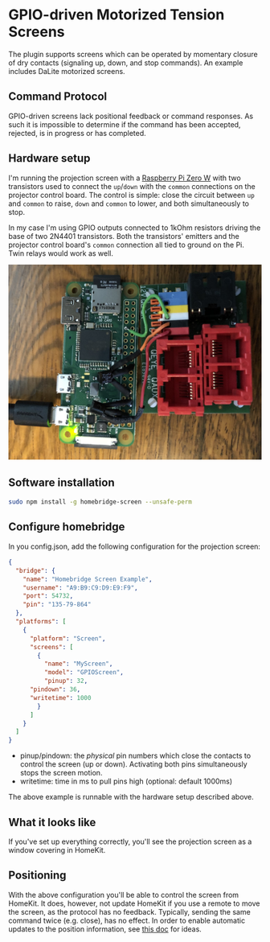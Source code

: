 # GPIO-driven Motorized Tension Screens

The plugin supports screens which can be operated by momentary closure of dry contacts (signaling up, down, and stop commands).  An example includes DaLite motorized screens.

## Command Protocol

GPIO-driven screens lack positional feedback or command responses. As such it is impossible to determine if the
command has been accepted, rejected, is in progress or has completed.

## Hardware setup

I'm running the projection screen with a [Raspberry Pi Zero W](https://www.raspberrypi.org/products/raspberry-pi-zero-w/) with two transistors used to connect the `up`/`down` with the `common` connections on the projector control board.  The control is simple: close the circuit between `up` and `common` to raise, `down` and `common` to lower, and both simultaneously to stop.  

In my case I'm using GPIO outputs connected to 1kOhm resistors driving the base of two 2N4401 transistors.  Both the transistors' emitters and the projector control board's `common` connection all tied to ground on the Pi.  Twin relays would work as well. 

![GPIO DaLite Screen Control Setup](gpiodalite.jpg)

## Software installation

```bash
sudo npm install -g homebridge-screen --unsafe-perm
```

## Configure homebridge

In you config.json, add the following configuration for the projection screen:

```json
{
  "bridge": {
    "name": "Homebridge Screen Example",
    "username": "A9:B9:C9:D9:E9:F9",
    "port": 54732,
    "pin": "135-79-864"
  },
  "platforms": [
    {
      "platform": "Screen",
      "screens": [
        {
          "name": "MyScreen",
          "model": "GPIOScreen",
          "pinup": 32,
	  "pindown": 36,
	  "writetime": 1000
        }
      ]
    }
  ]
}
```

- pinup/pindown: the _physical_ pin numbers which close the contacts to control the screen (up or down).  Activating both pins simultaneously stops the screen motion.
- writetime: time in ms to pull pins high (optional: default 1000ms)

The above example is runnable with the hardware setup described above.

## What it looks like

If you've set up everything correctly, you'll see the projection screen as a window covering in HomeKit.

## Positioning

With the above configuration you'll be able to control the screen from HomeKit.  It does, however, not update HomeKit if you use a remote to move the screen, as the protocol has no feedback. Typically, sending the same command twice (e.g. close), has no effect.  In order to enable automatic updates to the position information, see [this doc](hivilux.md) for ideas.

